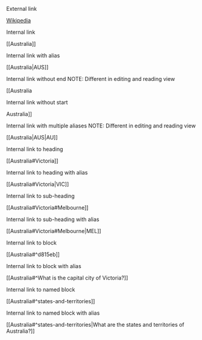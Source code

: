 External link

[Wikipedia](https://wikipedia.org/)

Internal link

[[Australia]]

Internal link with alias

[[Australia|AUS]]

Internal link without end
NOTE: Different in editing and reading view

[[Australia

Internal link without start

Australia]]

Internal link with multiple aliases
NOTE: Different in editing and reading view

[[Australia|AUS|AU]]

Internal link to heading

[[Australia#Victoria]]

Internal link to heading with alias

[[Australia#Victoria|VIC]]

Internal link to sub-heading

[[Australia#Victoria#Melbourne]]

Internal link to sub-heading with alias

[[Australia#Victoria#Melbourne|MEL]]

Internal link to block

[[Australia#^d815eb]]

Internal link to block with alias

[[Australia#^What is the capital city of Victoria?]]

Internal link to named block

[[Australia#^states-and-territories]]

Internal link to named block with alias

[[Australia#^states-and-territories|What are the states and territories of Australia?]]
